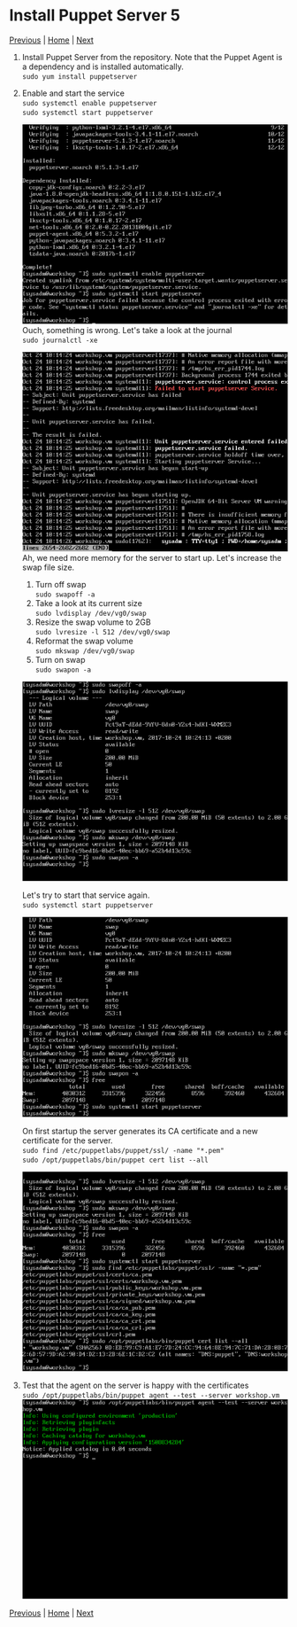 # Install Puppet Server 5

[Previous](configure-vm.md) \| [Home](index.md) \| [Next](install-postgresql.md)

1. Install Puppet Server from the repository. Note that the Puppet Agent is a dependency and is installed automatically.  
   `sudo yum install puppetserver`
1. Enable and start the service  
   `sudo systemctl enable puppetserver`  
   `sudo systemctl start puppetserver`  

   ![](images/install-server-1.png)  
   Ouch, something is wrong. Let's take a look at the journal  
   `sudo journalctl -xe`

   ![](images/install-server-2.png)  
   Ah, we need more memory for the server to start up. Let's increase the swap file size.
   1. Turn off swap  
      `sudo swapoff -a`
   1. Take a look at its current size  
      `sudo lvdisplay /dev/vg0/swap`
   1. Resize the swap volume to 2GB  
      `sudo lvresize -l 512 /dev/vg0/swap`
   1. Reformat the swap volume  
      `sudo mkswap /dev/vg0/swap`
   1. Turn on swap  
      `sudo swapon -a`  

   ![](images/install-server-3.png)  

   Let's try to start that service again.  
   `sudo systemctl start puppetserver`

   ![](images/install-server-4.png)

   On first startup the server generates its CA certificate and a new certificate for the server.  
   `sudo find /etc/puppetlabs/puppet/ssl/ -name "*.pem"`  
   `sudo /opt/puppetlabs/bin/puppet cert list --all`

   ![](images/install-server-5.png)
1. Test that the agent on the server is happy with the certificates  
   `sudo /opt/puppetlabs/bin/puppet agent --test --server workshop.vm`  
   ![](images/install-server-6.png)

[Previous](configure-vm.md) \| [Home](index.md) \| [Next](install-postgresql.md)

